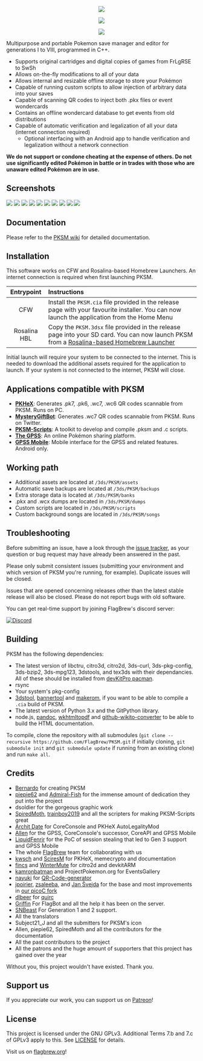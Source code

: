 <p align="center"><img src="https://raw.githubusercontent.com/FlagBrew/PKSM/master/assets/banner.png" /></p>
<p align="center"><img src="https://img.shields.io/badge/License-GPLv3-blue.svg" /></p>
<p align="center"><img src="https://github.com/FlagBrew/PKSM/workflows/CI/badge.svg" /></p>

Multipurpose and portable Pokemon save manager and editor for generations I to VIII, programmed in
C++.

- Supports original cartridges and digital copies of games from FrLgRSE to SwSh
- Allows on-the-fly modifications to all of your data
- Allows internal and resizable offline storage to store your Pokémon
- Capable of running custom scripts to allow injection of arbitrary data into
  your saves
- Capable of scanning QR codes to inject both .pkx files or event wondercards
- Contains an offline wondercard database to get events from old distributions
- Capable of automatic verification and legalization of all your data (internet connection required)
  - Optional interfacing with an Android app to handle verification and legalization without a network connection

**We do not support or condone cheating at the expense of others. Do not use
significantly edited Pokémon in battle or in trades with those who are unaware
edited Pokémon are in use.**

## Screenshots

![](https://i.imgur.com/HeRfuyl.png) ![](https://i.imgur.com/1GQsSbl.png)
![](https://i.imgur.com/2nePNbY.png) ![](https://i.imgur.com/nLSknIq.png)
![](https://i.imgur.com/2G7zbBH.png) ![](https://i.imgur.com/KPMIoHa.png)
![](https://i.imgur.com/LKnAcHI.png) ![](https://i.imgur.com/NaWoUIa.png)
![](https://i.imgur.com/0VSTcgA.png) ![](https://i.imgur.com/0g7O9y7.png)

## Documentation

Please refer to the [PKSM wiki](https://github.com/FlagBrew/PKSM/wiki) for
detailed documentation.

## Installation

This software works on CFW and Rosalina-based Homebrew Launchers. An internet
connection is required when first launching PKSM.

|  Entrypoint  | Instructions                                                                                                                                                                     |
| :----------: | :------------------------------------------------------------------------------------------------------------------------------------------------------------------------------- |
|     CFW      | Install the `PKSM.cia` file provided in the release page with your favourite installer. You can now launch the application from the Home Menu                                    |
| Rosalina HBL | Copy the `PKSM.3dsx` file provided in the release page into your SD card. You can now launch PKSM from a [Rosalina-based Homebrew Launcher](https://github.com/fincs/new-hbmenu) |

Initial launch will require your system to be connected to the internet. This is
needed to download the additional assets required for the application to launch.
If your system is not connected to the internet, PKSM will close.

## Applications compatible with PKSM

- **[PKHeX](https://github.com/kwsch/PKHeX)**: Generates .pk7, .pk6, .wc7, .wc6
  QR codes scannable from PKSM. Runs on PC.
- **[MysteryGiftBot](https://twitter.com/mysterygiftbot)**: Generates .wc7 QR
  codes scannable from PKSM. Runs on Twitter.
- **[PKSM-Scripts](https://github.com/FlagBrew/PKSM-Scripts)**: A toolkit to
  develop and compile .pksm and .c scripts.
- **[The GPSS](https://flagbrew.org/gpss)**: An online Pokémon sharing platform.
- **[GPSS Mobile](https://play.google.com/store/apps/details?id=com.flagbrew.gpss_mobile)**: Mobile interface for the GPSS and related features. Android only.

## Working path

- Additional assets are located at `/3ds/PKSM/assets`
- Automatic save backups are located at `/3ds/PKSM/backups`
- Extra storage data is located at `/3ds/PKSM/banks`
- .pkx and .wcx dumps are located in `/3ds/PKSM/dumps`
- Custom scripts are located in `/3ds/PKSM/scripts`
- Custom background songs are located in `/3ds/PKSM/songs`

## Troubleshooting

Before submitting an issue, have a look through the [issue tracker](https://github.com/FlagBrew/PKSM/issues), as your
question or bug request may have already been answered in the past.

Please only submit consistent issues (submitting your environment and which
version of PKSM you're running, for example). Duplicate issues will be closed.

Issues that are opened concerning releases other than the latest stable release will also be closed. Please do not report bugs with old software.

You can get real-time support by joining FlagBrew's discord server:

[![Discord](https://discordapp.com/api/guilds/278222834633801728/widget.png?style=banner3&time-)](https://discord.gg/bGKEyfY)

## Building

PKSM has the following dependencies:

- The latest version of libctru, citro3d, citro2d, 3ds-curl, 3ds-pkg-config, 3ds-bzip2, 3ds-mpg123, 3dstools, and tex3ds with
  their dependancies. All of these should be installed from [devKitPro
  pacman](https://devkitpro.org/wiki/devkitPro_pacman).
- rsync
- Your system's pkg-config
- [3dstool](https://github.com/dnasdw/3dstool/releases),
  [bannertool](https://github.com/Steveice10/bannertool/releases) and
  [makerom](https://github.com/profi200/Project_CTR/releases), if you want to be
  able to compile a `.cia` build of PKSM.
- The latest version of Python 3.x and the GitPython library.
- node.js, [pandoc](https://pandoc.org/), [wkhtmltopdf](https://wkhtmltopdf.org)
  and
  [github-wikito-converter](https://www.npmjs.com/package/github-wikito-converter)
  to be able to build the HTML documentation.

To compile, clone the repository with all submodules (`git clone --recursive
https://github.com/FlagBrew/PKSM.git` if initially cloning, `git submodule init`
and `git submodule update` if running from an existing clone) and run `make
all`.

## Credits

- [Bernardo](https://github.com/BernardoGiordano/) for creating PKSM
- [piepie62](https://github.com/piepie62) and
  [Admiral-Fish](https://github.com/Admiral-Fish) for the immense amount of
  dedication they put into the project
- dsoldier for the gorgeous graphic work
- [SpiredMoth](https://github.com/SpiredMoth),
  [trainboy2019](https://github.com/trainboy2019) and all the scripters for
  making PKSM-Scripts great
- [Archit Date](https://github.com/architdate) for CoreConsole and PKHeX AutoLegalityMod
- [Allen](https://github.com/FM1337) for the GPSS, CoreConsole's successor, CoreAPI and GPSS Mobile
- [LiquidFenrir](https://github.com/LiquidFenrir) for the PoC of session stealing that led to Gen 3 support and GPSS Mobile
- The whole [FlagBrew](https://github.com/FlagBrew) team for collaborating with
  us
- [kwsch](https://github.com/kwsch) and [SciresM](https://github.com/SciresM)
  for PKHeX, memecrypto and documentation
- [fincs](https://github.com/fincs) and
  [WinterMute](https://github.com/WinterMute) for citro2d and devkitARM
- [kamronbatman](https://github.com/kamronbatman) and ProjectPokemon.org for
  EventsGallery
- [nayuki](https://github.com/nayuki) for [QR-Code-generator](https://github.com/nayuki/QR-Code-generator)
- [jpoirier](https://github.com/jpoirier), [zsaleeba](https://gitlab.com/zsaleeba), and [Jan Švejda](https://gitlab.com/jenda.svejda) for the base and most improvements in [our picoC fork](https://github.com/FlagBrew/picoc)
- [dlbeer](https://github.com/dlbeer) for [quirc](https://github.com/dlbeer/quirc)
- [Griffin](https://github.com/GriffinG1) For FlagBot and all the help it has been on the server.
- [SNBeast](https://github.com/SNBeast) For Generation 1 and 2 support.
- All the translators
- Subject21_J and all the submitters for PKSM's icon
- Allen, piepie62, SpiredMoth and all the contributors for the documentation
- All the past contributors to the project
- All the patrons and the huge amount of supporters that this project has gained
  over the year

Without you, this project wouldn't have existed. Thank you.

## Support us

If you appreciate our work, you can support us on
[Patreon](https://www.patreon.com/FlagBrew)!

## License

This project is licensed under the GNU GPLv3. Additional Terms 7.b and 7.c of
GPLv3 apply to this. See
[LICENSE](https://github.com/FlagBrew/PKSM/blob/master/LICENSE) for details.

Visit us on [flagbrew.org](https://flagbrew.org/)!

